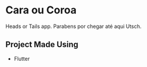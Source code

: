 # Cara ou Coroa

Heads or Tails app.
Parabens por chegar até aqui Utsch.

## Project Made Using

- Flutter

